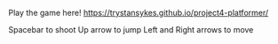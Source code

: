 Play the game here! https://trystansykes.github.io/project4-platformer/

Spacebar to shoot
Up arrow to jump
Left and Right arrows to move
